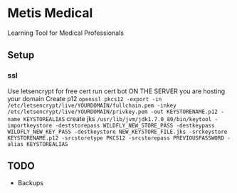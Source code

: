 # Metis Medical

Learning Tool for Medical Professionals

## Setup

### ssl
Use letsencrypt for free cert
run cert bot ON THE SERVER you are hosting your domain
Create p12
`openssl pkcs12 -export -in /etc/letsencrypt/live/YOURDOMAIN/fullchain.pem -inkey /etc/letsencrypt/live/YOURDOMAIN/privkey.pem -out KEYSTORENAME.p12 -name KEYSTOREALIAS`
create jks
`/usr/lib/jvm/jdk1.7.0_80/bin/keytool -importkeystore -deststorepass WILDFLY_NEW_STORE_PASS -destkeypass WILDFLY_NEW_KEY_PASS -destkeystore NEW_KEYSTORE_FILE.jks -srckeystore KEYSTORENAME.p12 -srcstoretype PKCS12 -srcstorepass PREVIOUSPASSWORD -alias KEYSTOREALIAS`


## TODO

* Backups


